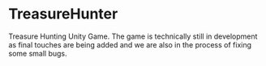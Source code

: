 # TreasureHunter
Treasure Hunting Unity Game. 
The game is technically still in development as final touches are being added and we are also in the process of fixing some small bugs.
